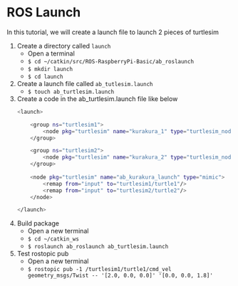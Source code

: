 # ROS Launch
In this tutorial, we will create a launch file to launch 2 pieces of turtlesim
1. Create a directory called `launch`
	- Open a terminal
	- `$ cd ~/catkin/src/ROS-RaspberryPi-Basic/ab_roslaunch`
	- `$ mkdir launch`
	- `$ cd launch`
2. Create a launch file called `ab_tutlesim.launch`
	- `$ touch ab_turtlesim.launch`
3. Create a code in the ab_turtlesim.launch file like below
	```sh
	<launch>
	
		<group ns="turtlesim1">
			<node pkg="turtlesim" name="kurakura_1" type="turtlesim_node"/>
		</group>

		<group ns="turtlesim2">
			<node pkg="turtlesim" name="kurakura_2" type="turtlesim_node"/>
		</group>
		
		<node pkg="turtlesim" name="ab_kurakura_launch" type="mimic">
			<remap from="input" to="turtlesim1/turtle1"/>
			<remap from="input" to="turtlesim2/turtle2"/>
		</node>
	
	</launch>

	```
4. Build package
	- Open a new terminal
	- `$ cd ~/catkin_ws`
	- `$ roslaunch ab_roslaunch ab_turtlesim.launch`
5. Test rostopic pub
	- Open a new terminal
	- `$ rostopic pub -1 /turtlesim1/turtle1/cmd_vel geometry_msgs/Twist -- '[2.0, 0.0, 0.0]' '[0.0, 0.0, 1.8]'`
